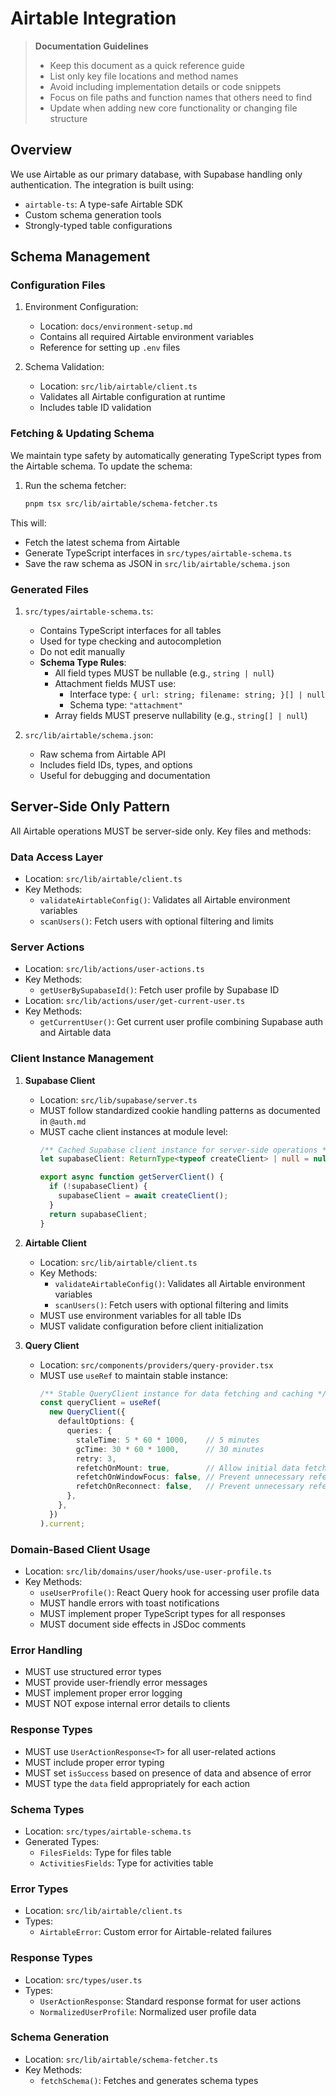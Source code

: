 # Airtable Integration

> **Documentation Guidelines**
> - Keep this document as a quick reference guide
> - List only key file locations and method names
> - Avoid including implementation details or code snippets
> - Focus on file paths and function names that others need to find
> - Update when adding new core functionality or changing file structure

## Overview

We use Airtable as our primary database, with Supabase handling only authentication. The integration is built using:
- `airtable-ts`: A type-safe Airtable SDK
- Custom schema generation tools
- Strongly-typed table configurations

## Schema Management

### Configuration Files

1. Environment Configuration:
   - Location: `docs/environment-setup.md`
   - Contains all required Airtable environment variables
   - Reference for setting up `.env` files

2. Schema Validation:
   - Location: `src/lib/airtable/client.ts`
   - Validates all Airtable configuration at runtime
   - Includes table ID validation

### Fetching & Updating Schema

We maintain type safety by automatically generating TypeScript types from the Airtable schema. To update the schema:

1. Run the schema fetcher:
   ```bash
   pnpm tsx src/lib/airtable/schema-fetcher.ts
   ```

This will:
- Fetch the latest schema from Airtable
- Generate TypeScript interfaces in `src/types/airtable-schema.ts`
- Save the raw schema as JSON in `src/lib/airtable/schema.json`

### Generated Files

1. `src/types/airtable-schema.ts`:
   - Contains TypeScript interfaces for all tables
   - Used for type checking and autocompletion
   - Do not edit manually
   - **Schema Type Rules**:
     - All field types MUST be nullable (e.g., `string | null`)
     - Attachment fields MUST use:
       - Interface type: `{ url: string; filename: string; }[] | null`
       - Schema type: `"attachment"`
     - Array fields MUST preserve nullability (e.g., `string[] | null`)

2. `src/lib/airtable/schema.json`:
   - Raw schema from Airtable API
   - Includes field IDs, types, and options
   - Useful for debugging and documentation

## Server-Side Only Pattern

All Airtable operations MUST be server-side only. Key files and methods:

### Data Access Layer
- Location: `src/lib/airtable/client.ts`
- Key Methods:
  - `validateAirtableConfig()`: Validates all Airtable environment variables
  - `scanUsers()`: Fetch users with optional filtering and limits

### Server Actions
- Location: `src/lib/actions/user-actions.ts`
- Key Methods:
  - `getUserBySupabaseId()`: Fetch user profile by Supabase ID
- Location: `src/lib/actions/user/get-current-user.ts`
- Key Methods:
  - `getCurrentUser()`: Get current user profile combining Supabase auth and Airtable data

### Client Instance Management

1. **Supabase Client**
   - Location: `src/lib/supabase/server.ts`
   - MUST follow standardized cookie handling patterns as documented in `@auth.md`
   - MUST cache client instances at module level:
     ```typescript
     /** Cached Supabase client instance for server-side operations */
     let supabaseClient: ReturnType<typeof createClient> | null = null;
     
     export async function getServerClient() {
       if (!supabaseClient) {
         supabaseClient = await createClient();
       }
       return supabaseClient;
     }
     ```

2. **Airtable Client**
   - Location: `src/lib/airtable/client.ts`
   - Key Methods:
     - `validateAirtableConfig()`: Validates all Airtable environment variables
     - `scanUsers()`: Fetch users with optional filtering and limits
   - MUST use environment variables for all table IDs
   - MUST validate configuration before client initialization

3. **Query Client**
   - Location: `src/components/providers/query-provider.tsx`
   - MUST use `useRef` to maintain stable instance:
     ```typescript
     /** Stable QueryClient instance for data fetching and caching */
     const queryClient = useRef(
       new QueryClient({
         defaultOptions: {
           queries: {
             staleTime: 5 * 60 * 1000,    // 5 minutes
             gcTime: 30 * 60 * 1000,      // 30 minutes
             retry: 3,
             refetchOnMount: true,        // Allow initial data fetch
             refetchOnWindowFocus: false, // Prevent unnecessary refetches
             refetchOnReconnect: false,   // Prevent unnecessary refetches
           },
         },
       })
     ).current;

### Domain-Based Client Usage
- Location: `src/lib/domains/user/hooks/use-user-profile.ts`
- Key Methods:
  - `useUserProfile()`: React Query hook for accessing user profile data
  - MUST handle errors with toast notifications
  - MUST implement proper TypeScript types for all responses
  - MUST document side effects in JSDoc comments

### Error Handling
- MUST use structured error types
- MUST provide user-friendly error messages
- MUST implement proper error logging
- MUST NOT expose internal error details to clients

### Response Types
- MUST use `UserActionResponse<T>` for all user-related actions
- MUST include proper error typing
- MUST set `isSuccess` based on presence of data and absence of error
- MUST type the `data` field appropriately for each action

### Schema Types
- Location: `src/types/airtable-schema.ts`
- Generated Types:
  - `FilesFields`: Type for files table
  - `ActivitiesFields`: Type for activities table

### Error Types
- Location: `src/lib/airtable/client.ts`
- Types:
  - `AirtableError`: Custom error for Airtable-related failures

### Response Types
- Location: `src/types/user.ts`
- Types:
  - `UserActionResponse`: Standard response format for user actions
  - `NormalizedUserProfile`: Normalized user profile data

### Schema Generation
- Location: `src/lib/airtable/schema-fetcher.ts`
- Key Methods:
  - `fetchSchema()`: Fetches and generates schema types
